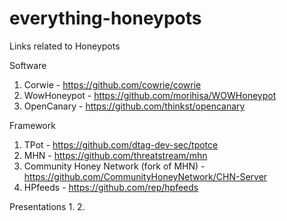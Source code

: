 # everything-honeypots
Links related to Honeypots

Software
1. Corwie - https://github.com/cowrie/cowrie
2. WowHoneypot - https://github.com/morihisa/WOWHoneypot
3. OpenCanary - https://github.com/thinkst/opencanary 


Framework 
1. TPot - https://github.com/dtag-dev-sec/tpotce
2. MHN - https://github.com/threatstream/mhn
3. Community Honey Network  (fork of MHN) - https://github.com/CommunityHoneyNetwork/CHN-Server
4. HPfeeds - https://github.com/rep/hpfeeds

Presentations 
1. 
2. 
